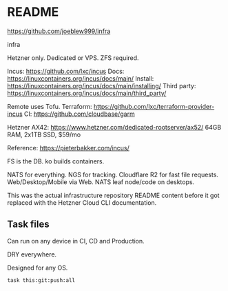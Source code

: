 # README

https://github.com/joeblew999/infra

infra

Hetzner only. Dedicated or VPS. ZFS required.

Incus: https://github.com/lxc/incus
Docs: https://linuxcontainers.org/incus/docs/main/
Install: https://linuxcontainers.org/incus/docs/main/installing/
Third party: https://linuxcontainers.org/incus/docs/main/third_party/



Remote uses Tofu.
Terraform: https://github.com/lxc/terraform-provider-incus
CI: https://github.com/cloudbase/garm

Hetzner AX42: https://www.hetzner.com/dedicated-rootserver/ax52/
64GB RAM, 2x1TB SSD, $59/mo

Reference: https://pieterbakker.com/incus/

FS is the DB.
ko builds containers.

NATS for everything. NGS for tracking. Cloudflare R2 for fast file requests.
Web/Desktop/Mobile via Web. NATS leaf node/code on desktops.

This was the actual infrastructure repository README content before it got replaced
with the Hetzner Cloud CLI documentation.

## Task files

Can run on any device in CI, CD and Production.

DRY everywhere.

Designed for any OS.



  ```sh
  task this:git:push:all
  ```

